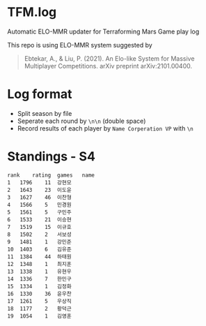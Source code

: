 # TFM.log
Automatic ELO-MMR updater for Terraforming Mars Game play log

This repo is using ELO-MMR system suggested by
> Ebtekar, A., & Liu, P. (2021). An Elo-like System for Massive Multiplayer Competitions. arXiv preprint arXiv:2101.00400.


# Log format
* Split season by file
* Seperate each round by `\n\n` (double space)
* Record results of each player by 
`Name Corperation VP`
with `\n`

# Standings - S4
```csv
rank	rating	games	name
1	1796	11	강현모
2	1643	23	이도윤
3	1627	46	이찬형
4	1566	5	민경원
5	1561	5	구민주
6	1533	21	이승현
7	1519	15	이규호
8	1502	2	서보성
9	1481	1	강민준
10	1403	6	김유준
11	1384	44	하태원
12	1348	1	최지훈
13	1338	1	유현우
14	1336	7	한민구
15	1334	1	김정화
16	1330	36	윤우찬
17	1261	5	우상직
18	1177	2	황덕근
19	1054	1	김영훈
```
